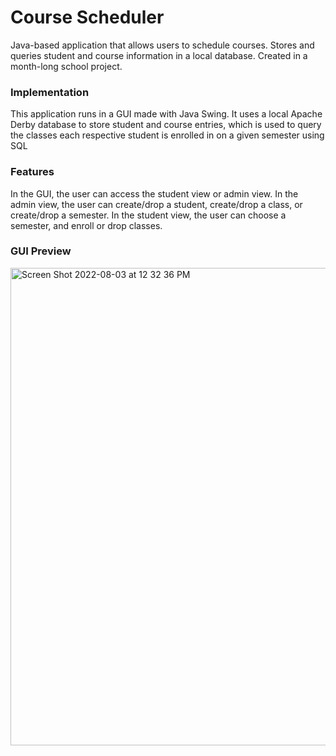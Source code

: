 # Course Scheduler
Java-based application that allows users to schedule courses. Stores and queries student and course information in a local database. Created in a month-long school project.


### Implementation
This application runs in a GUI made with Java Swing. It uses a local Apache Derby database to store student and course entries, which is used to query the classes each respective student is enrolled in on a given semester using SQL

### Features
In the GUI, the user can access the student view or admin view. In the admin view, the user can create/drop a student, create/drop a class, or create/drop a semester. In the student view, the user can choose a semester, and enroll or drop classes.

### GUI Preview
<img width="764" alt="Screen Shot 2022-08-03 at 12 32 36 PM" src="https://user-images.githubusercontent.com/54595949/182661465-6880b7c4-d8a9-4471-9507-f4ec2ab20f0e.png">
